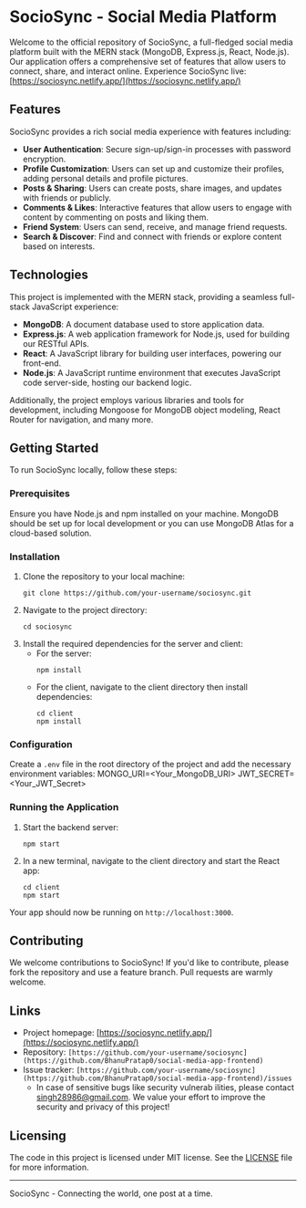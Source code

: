 # SocioSync - Social Media Platform

Welcome to the official repository of SocioSync, a full-fledged social media platform built with the MERN stack (MongoDB, Express.js, React, Node.js). Our application offers a comprehensive set of features that allow users to connect, share, and interact online. Experience SocioSync live: [https://sociosync.netlify.app/](https://sociosync.netlify.app/)

## Features

SocioSync provides a rich social media experience with features including:

- **User Authentication**: Secure sign-up/sign-in processes with password encryption.
- **Profile Customization**: Users can set up and customize their profiles, adding personal details and profile pictures.
- **Posts & Sharing**: Users can create posts, share images, and updates with friends or publicly.
- **Comments & Likes**: Interactive features that allow users to engage with content by commenting on posts and liking them.
- **Friend System**: Users can send, receive, and manage friend requests.
- **Search & Discover**: Find and connect with friends or explore content based on interests.

## Technologies

This project is implemented with the MERN stack, providing a seamless full-stack JavaScript experience:

- **MongoDB**: A document database used to store application data.
- **Express.js**: A web application framework for Node.js, used for building our RESTful APIs.
- **React**: A JavaScript library for building user interfaces, powering our front-end.
- **Node.js**: A JavaScript runtime environment that executes JavaScript code server-side, hosting our backend logic.

Additionally, the project employs various libraries and tools for development, including Mongoose for MongoDB object modeling, React Router for navigation, and many more.

## Getting Started

To run SocioSync locally, follow these steps:

### Prerequisites

Ensure you have Node.js and npm installed on your machine. MongoDB should be set up for local development or you can use MongoDB Atlas for a cloud-based solution.

### Installation

1. Clone the repository to your local machine:
    ```
    git clone https://github.com/your-username/sociosync.git
    ```
2. Navigate to the project directory:
    ```
    cd sociosync
    ```
3. Install the required dependencies for the server and client:
    - For the server:
        ```
        npm install
        ```
    - For the client, navigate to the client directory then install dependencies:
        ```
        cd client
        npm install
        ```

### Configuration

Create a `.env` file in the root directory of the project and add the necessary environment variables:
MONGO_URI=<Your_MongoDB_URI>
JWT_SECRET=<Your_JWT_Secret>


### Running the Application

1. Start the backend server:
    ```
    npm start
    ```
2. In a new terminal, navigate to the client directory and start the React app:
    ```
    cd client
    npm start
    ```

Your app should now be running on `http://localhost:3000`.

## Contributing

We welcome contributions to SocioSync! If you'd like to contribute, please fork the repository and use a feature branch. Pull requests are warmly welcome.

## Links

- Project homepage: [https://sociosync.netlify.app/](https://sociosync.netlify.app/)
- Repository: `[https://github.com/your-username/sociosync](https://github.com/BhanuPratap0/social-media-app-frontend)`
- Issue tracker: `[https://github.com/your-username/sociosync](https://github.com/BhanuPratap0/social-media-app-frontend)/issues`
  - In case of sensitive bugs like security vulnerab ilities, please contact singh28986@gmail.com. We value your effort to improve the security and privacy of this project!

## Licensing

The code in this project is licensed under MIT license. See the [LICENSE](LICENSE.md) file for more information.

---

SocioSync - Connecting the world, one post at a time.
